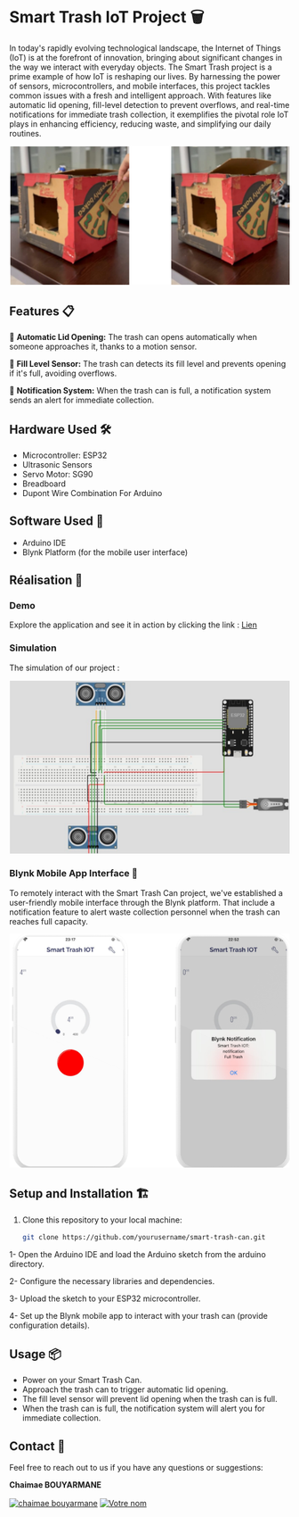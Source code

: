 # Smart Trash IoT Project 🗑️

In today's rapidly evolving technological landscape, the Internet of Things (IoT) is at the forefront of innovation, bringing about significant changes in the way we interact with everyday objects. The Smart Trash project is a prime example of how IoT is reshaping our lives. By harnessing the power of sensors, microcontrollers, and mobile interfaces, this project tackles common issues with a fresh and intelligent approach. With features like automatic lid opening, fill-level detection to prevent overflows, and real-time notifications for immediate trash collection, it exemplifies the pivotal role IoT plays in enhancing efficiency, reducing waste, and simplifying our daily routines.


![Smart Trash](https://github.com/chaimaebouyarmane/IOT_Intelligent_Trash/blob/main/Img/smart_trash.PNG)

## Features 📋

🚀 **Automatic Lid Opening:** The trash can opens automatically when someone approaches it, thanks to a motion sensor.

📏 **Fill Level Sensor:** The trash can detects its fill level and prevents opening if it's full, avoiding overflows.

📢 **Notification System:** When the trash can is full, a notification system sends an alert for immediate collection.

## Hardware Used 🛠️

- Microcontroller: ESP32
- Ultrasonic Sensors
- Servo Motor: SG90
- Breadboard
- Dupont Wire Combination For Arduino

## Software Used 📡

- Arduino IDE
- Blynk Platform (for the mobile user interface)

## Réalisation 🚀

### Demo

Explore the application and see it in action by clicking the link :
[Lien](https://drive.google.com/file/d/1G3Fbi55WKITg7rH2b8gXDcFIxUMKzwmS/view?usp=sharing)

### Simulation
The simulation of our project :

![Simulation](https://github.com/chaimaebouyarmane/IOT_Intelligent_Trash/blob/main/Img/Simulation.PNG)

### Blynk Mobile App Interface 📱

To remotely interact with the Smart Trash Can project, we've established a user-friendly mobile interface through the Blynk platform. That include a notification feature to alert waste collection personnel when the trash can reaches full capacity.

![Notification](https://github.com/chaimaebouyarmane/IOT_Intelligent_Trash/blob/main/Img/Notification.PNG) 



## Setup and Installation 🏗️

1. Clone this repository to your local machine:

   ```bash
   git clone https://github.com/yourusername/smart-trash-can.git


1- Open the Arduino IDE and load the Arduino sketch from the arduino directory.

2- Configure the necessary libraries and dependencies.

3- Upload the sketch to your ESP32 microcontroller.

4- Set up the Blynk mobile app to interact with your trash can (provide configuration details).

## Usage 📦

+ Power on your Smart Trash Can.
+ Approach the trash can to trigger automatic lid opening.
+ The fill level sensor will prevent lid opening when the trash can is full.
+ When the trash can is full, the notification system will alert you for immediate collection.

## Contact :busts_in_silhouette:
Feel free to reach out to us if you have any questions or suggestions:

**Chaimae BOUYARMANE**

 <a href="https://linkedin.com/in/chaimae-bouyarmane-14882622b" target="blank"><img align="center" src="https://raw.githubusercontent.com/rahuldkjain/github-profile-readme-generator/master/src/images/icons/Social/linked-in-alt.svg" alt="chaimae bouyarmane" height="30" width="40" /></a>
<a href="https://github.com/chaimaebouyarmane" target="_blank">
  <img align="center" src="https://raw.githubusercontent.com/rahuldkjain/github-profile-readme-generator/master/src/images/icons/Social/github.svg" alt="Votre nom" height="30" width="40" />
</a>
